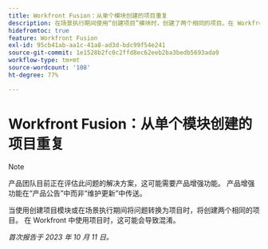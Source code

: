 ```yaml
---
title: Workfront Fusion：从单个模块创建的项目重复
description: 在场景执行期间使用“创建项目”模块时，创建了两个相同的项目。在 Workfront 中使用项目时，这可能会导致混淆。
hidefromtoc: true
feature: Workfront Fusion
exl-id: 95cb41ab-aa1c-41a8-ad3d-bdc99f54e241
source-git-commit: 1e1528b2fc0c2ffd8ec62eeb2ba3bedb5693ada9
workflow-type: tm+mt
source-wordcount: '108'
ht-degree: 77%

---
```


# Workfront Fusion：从单个模块创建的项目重复

<!--Fusion, WF TOCs-->

>[!NOTE]
>
>产品团队目前正在评估此问题的解决方案，这可能需要产品增强功能。 产品增强功能在“产品公告”中而非“维护更新”中传送。

当使用创建项目模块或在场景执行期间将问题转换为项目时，将创建两个相同的项目。 在 Workfront 中使用项目时，这可能会导致混淆。

_首次报告于 2023 年 10 月 11 日。_
